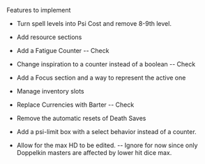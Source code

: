 Features to implement

* Turn spell levels into Psi Cost and remove 8-9th level.

* Add resource sections

* Add a Fatigue Counter -- Check

* Change inspiration to a counter instead of a boolean -- Check

* Add a Focus section and a way to represent the active one

* Manage inventory slots

* Replace Currencies with Barter -- Check

* Remove the automatic resets of Death Saves

* Add a psi-limit box with a select behavior instead of a counter. 

* Allow for the max HD to be edited. -- Ignore for now since only Doppelkin masters are affected by lower hit dice max.